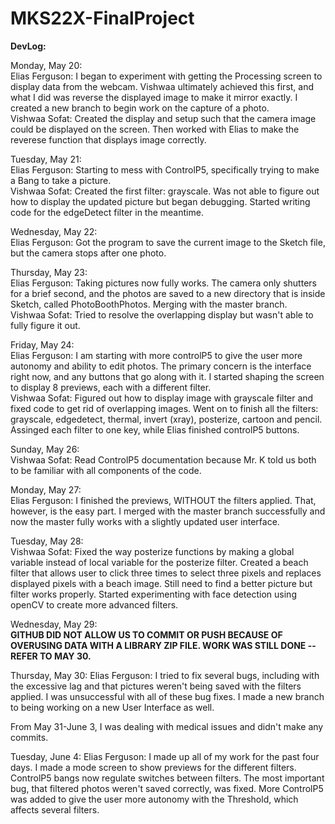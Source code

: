 # MKS22X-FinalProject

<b> DevLog: </b>

Monday, May 20: <br>
Elias Ferguson: I began to experiment with getting the Processing screen to display data from the webcam. Vishwaa ultimately achieved this first, and what I did was reverse the displayed image to make it mirror exactly. I created a new branch to begin work on the capture of a photo. <br>
Vishwaa Sofat: Created the display and setup such that the camera image could be displayed on the screen. Then worked with Elias to make the reverese function that displays image correctly.
<br>

Tuesday, May 21: <br>
Elias Ferguson: Starting to mess with ControlP5, specifically trying to make a Bang to take a picture. <br>
Vishwaa Sofat: Created the first filter: grayscale. Was not able to figure out how to display the updated picture but began debugging. Started writing code for the edgeDetect filter in the meantime. <br>

Wednesday, May 22:<br>
Elias Ferguson: Got the program to save the current image to the Sketch file, but the camera stops after one photo.<br>

Thursday, May 23:<br>
Elias Ferguson: Taking pictures now fully works. The camera only shutters for a brief second, and the photos are saved to a new directory that is inside Sketch, called PhotoBoothPhotos. Merging with the master branch.<br>
Vishwaa Sofat: Tried to resolve the overlapping display but wasn't able to fully figure it out.<br>

Friday, May 24:<br>
Elias Ferguson: I am starting with more controlP5 to give the user more autonomy and ability to edit photos. The primary concern is the interface right now, and any buttons that go along with it. I started shaping the screen to display 8 previews, each with a different filter.<br>
Vishwaa Sofat: Figured out how to display image with grayscale filter and fixed code to get rid of overlapping images. Went on to finish all the filters: grayscale, edgedetect, thermal, invert (xray), posterize, cartoon and pencil. Assinged each filter to one key, while Elias finished controlP5 buttons.<br>

Sunday, May 26:<br>
Vishwaa Sofat: Read ControlP5 documentation because Mr. K told us both to be familiar with all components of the code. <br>

Monday, May 27:<br>
Elias Ferguson: I finished the previews, WITHOUT the filters applied. That, however, is the easy part. I merged with the master branch successfully and now the master fully works with a slightly updated user interface.<br>

Tuesday, May 28: <br>
Vishwaa Sofat: Fixed the way posterize functions by making a global variable instead of local variable for the posterize filter. Created a beach filter that allows user to click three times to select three pixels and replaces displayed pixels with a beach image. Still need to find a better picture but filter works properly. Started experimenting with face detection using openCV to create more advanced filters.<br>

Wednesday, May 29:<br>
<b> GITHUB DID NOT ALLOW US TO COMMIT OR PUSH BECAUSE OF OVERUSING DATA WITH A LIBRARY ZIP FILE. WORK WAS STILL DONE -- REFER TO MAY 30. </b><br>

Thursday, May 30:
Elias Ferguson: I tried to fix several bugs, including with the excessive lag and that pictures weren't being saved with the filters applied. I was unsuccessful with all of these bug fixes. I made a new branch to being working on a new User Interface as well.

From May 31-June 3, I was dealing with medical issues and didn't make any commits.

Tuesday, June 4:
Elias Ferguson: I made up all of my work for the past four days. I made a mode screen to show previews for the different filters. ControlP5 bangs now regulate switches between filters. The most important bug, that filtered photos weren't saved correctly, was fixed. More ControlP5 was added to give the user more autonomy with the Threshold, which affects several filters.
